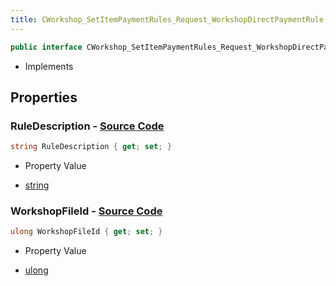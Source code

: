 ```yaml
---
title: CWorkshop_SetItemPaymentRules_Request_WorkshopDirectPaymentRule
---
```


```csharp
public interface CWorkshop_SetItemPaymentRules_Request_WorkshopDirectPaymentRule : ITypedProtobuf<CWorkshop_SetItemPaymentRules_Request_WorkshopDirectPaymentRule>, INativeHandle
```

- Implements

## Properties

### **RuleDescription** - [Source Code](https://github.com/swiftly-solution/swiftlys2/blob/main/managed/src/SwiftlyS2.Generated/Protobufs/Interfaces/CWorkshop_SetItemPaymentRules_Request_WorkshopDirectPaymentRule.cs#L16)

```csharp
string RuleDescription { get; set; }
```

- Property Value

- [string](https://learn.microsoft.com/dotnet/api/system.string)

### **WorkshopFileId** - [Source Code](https://github.com/swiftly-solution/swiftlys2/blob/main/managed/src/SwiftlyS2.Generated/Protobufs/Interfaces/CWorkshop_SetItemPaymentRules_Request_WorkshopDirectPaymentRule.cs#L13)

```csharp
ulong WorkshopFileId { get; set; }
```

- Property Value

- [ulong](https://learn.microsoft.com/dotnet/api/system.uint64)


